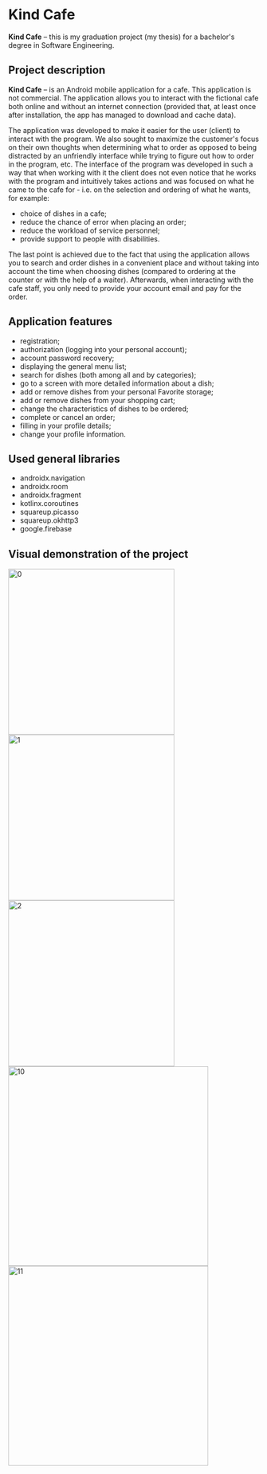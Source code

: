 # Kind Cafe
**Kind Cafe** – this is my graduation project (my thesis) for a bachelor's degree in Software Engineering.  

## Project description  
**Kind Cafe** – is an Android mobile application for a cafe. This application is not commercial. The application allows you to interact with the fictional cafe both online 
and without an internet connection (provided that, at least once after installation, the app has managed to download and cache data).  

The application was developed to make it easier for the user (client) to interact with the program. We also sought to maximize the customer's focus on their own thoughts 
when determining what to order as opposed to being distracted by an unfriendly interface while trying to figure out how to order in the program, etc. The interface of the 
program was developed in such a way that when working with it the client does not even notice that he works with the program and intuitively takes actions and was focused 
on what he came to the cafe for - i.e. on the selection and ordering of what he wants, for example:
* choice of dishes in a cafe;
* reduce the chance of error when placing an order;
* reduce the workload of service personnel;
* provide support to people with disabilities.

The last point is achieved due to the fact that using the application allows you to search and order dishes in a convenient place and without taking into account the time 
when choosing dishes (compared to ordering at the counter or with the help of a waiter). Afterwards, when interacting with the cafe staff, you only need to provide your 
account email and pay for the order.

## Application features
* registration;
* authorization (logging into your personal account);
* account password recovery;
* displaying the general menu list;
* search for dishes (both among all and by categories);
* go to a screen with more detailed information about a dish;
* add or remove dishes from your personal Favorite storage;
* add or remove dishes from your shopping cart;
* change the characteristics of dishes to be ordered;
* complete or cancel an order;
* filling in your profile details;
* change your profile information.

## Used general libraries
* androidx.navigation
* androidx.room
* androidx.fragment
* kotlinx.coroutines
* squareup.picasso
* squareup.okhttp3
* google.firebase

## Visual demonstration of the project
<img width="333" alt="0" src="https://github.com/user-attachments/assets/f919193e-6ef1-421f-a22a-da955c6d03d4">
<img width="333" alt="1" src="https://github.com/user-attachments/assets/64b2631e-9a64-4f99-bde5-222cc55dc1d9">
<img width="333" alt="2" src="https://github.com/user-attachments/assets/ae69fb9b-746a-4fb3-a799-c2ad97abe0f0">  

<img width="401" alt="10" src="https://github.com/user-attachments/assets/15b76131-23b8-42c5-a30b-e0de9a504c61">
<img width="401" alt="11" src="https://github.com/user-attachments/assets/49fe3147-b1ae-4380-9031-d102ea0ac0d6">









